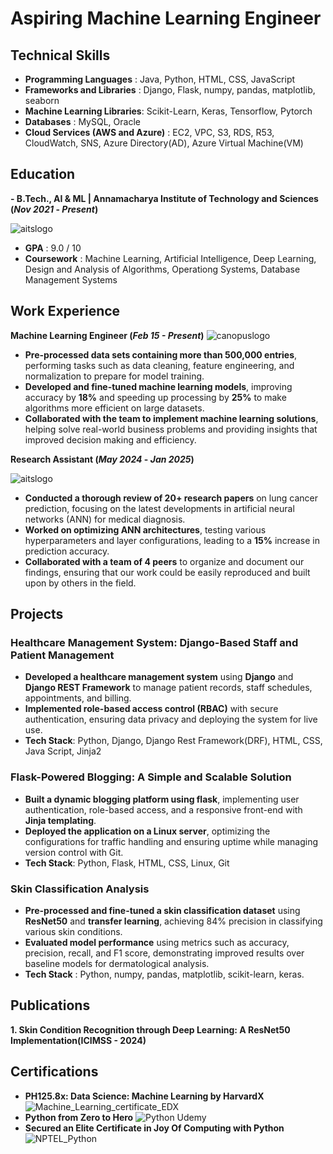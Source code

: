 # Aspiring Machine Learning Engineer

## Technical Skills
- **Programming Languages** : Java, Python, HTML, CSS, JavaScript
- **Frameworks and Libraries** : Django, Flask, numpy, pandas, matplotlib, seaborn
- **Machine Learning Libraries**: Scikit-Learn, Keras, Tensorflow, Pytorch
- **Databases** : MySQL, Oracle
- **Cloud Services (AWS and Azure)** : EC2, VPC, S3, RDS, R53, CloudWatch, SNS, Azure Directory(AD), Azure Virtual Machine(VM)

## Education
**- B.Tech., AI & ML | Annamacharya Institute of Technology and Sciences (_Nov 2021_ - _Present_)**

![aitslogo](https://github.com/user-attachments/assets/ccdbe5db-52d4-4936-938f-3f56bca99e98)

   - **GPA** : 9.0 / 10
   - **Coursework** : Machine Learning, Artificial Intelligence, Deep Learning, Design and Analysis of Algorithms, Operationg Systems, Database Management Systems    					       		

## Work Experience
**Machine Learning Engineer (_Feb 15 - Present_)**
![canopuslogo](https://github.com/user-attachments/assets/a8274bf1-5672-46e7-9721-fc40f6426196)

-  **Pre-processed data sets containing more than 500,000 entries**, performing tasks such as data cleaning, feature
 engineering, and normalization to prepare for model training.
- **Developed and fine-tuned machine learning models**, improving accuracy by **18%** and speeding up processing by **25%**
 to make algorithms more efficient on large datasets.
- **Collaborated with the team to implement machine learning solutions**, helping solve real-world business problems
 and providing insights that improved decision making and efficiency.

**Research Assistant (_May 2024_ - _Jan 2025_)**


![aitslogo](https://github.com/user-attachments/assets/8cb359e1-8b53-4294-ab93-bd1887c9413d)

-  **Conducted a thorough review of 20+ research papers** on lung cancer prediction, focusing on the latest developments
 in artificial neural networks (ANN) for medical diagnosis.
- **Worked on optimizing ANN architectures**, testing various hyperparameters and layer configurations, leading to a **15%**
 increase in prediction accuracy.
- **Collaborated with a team of 4 peers** to organize and document our findings, ensuring that our work could be easily
 reproduced and built upon by others in the field.

## Projects
### Healthcare Management System: Django-Based Staff and Patient Management
- **Developed a healthcare management system** using **Django** and **Django REST Framework** to manage patient
 records, staff schedules, appointments, and billing.
-  **Implemented role-based access control (RBAC)** with secure authentication, ensuring data privacy and deploying the
 system for live use.
- **Tech Stack**: Python, Django, Django Rest Framework(DRF), HTML, CSS, Java Script, Jinja2

###  Flask-Powered Blogging: A Simple and Scalable Solution
-  **Built a dynamic blogging platform using flask**, implementing user authentication, role-based access, and a responsive
 front-end with **Jinja templating**.
- **Deployed the application on a Linux server**, optimizing the configurations for traffic handling and ensuring uptime
 while managing version control with Git.
- **Tech Stack**: Python, Flask, HTML, CSS, Linux, Git

###  Skin Classification Analysis
- **Pre-processed and fine-tuned a skin classification dataset** using **ResNet50** and **transfer learning**, achieving 84%
 precision in classifying various skin conditions.
-  **Evaluated model performance** using metrics such as accuracy, precision, recall, and F1 score, demonstrating improved
 results over baseline models for dermatological analysis.
-  **Tech Stack** : Python, numpy, pandas, matplotlib, scikit-learn, keras.



## Publications
**1. Skin Condition Recognition through Deep Learning: A ResNet50 Implementation(ICIMSS - 2024)**

## Certifications
- **PH125.8x: Data Science: Machine Learning by HarvardX**
   ![Machine_Learning_certificate_EDX](https://github.com/user-attachments/assets/439908f0-2325-4934-af26-2ae72c33a369)
- **Python from Zero to Hero**
  ![Python Udemy](https://github.com/user-attachments/assets/c0a6c818-1b66-4add-a63d-2511e05d0990)
- **Secured an Elite Certificate in Joy Of Computing with Python**
  ![NPTEL_Python](https://github.com/user-attachments/assets/59ce2090-4d51-46cd-b4c4-394330eaef42)


  
